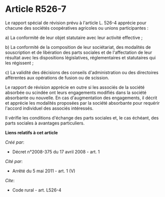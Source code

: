 # Article R526-7

Le rapport spécial de révision prévu à l'article L. 526-4 apprécie pour chacune des sociétés coopératives agricoles ou unions
participantes : 

a) La conformité de leur objet statutaire avec leur activité effective ; 

b) La conformité de la composition de leur sociétariat, des modalités de souscription et de libération des parts sociales et
de l'affectation de leur résultat avec les dispositions législatives, réglementaires et statutaires qui les régissent ; 

c) La validité des décisions des conseils d'administration ou des directoires afférentes aux opérations de fusion ou de
scission. 

Le rapport de révision apprécie en outre si les associés de la société absorbée ou scindée ont leurs engagements modifiés
dans la société absorbante ou nouvelle. En cas d'augmentation des engagements, il décrit et apprécie les modalités proposées
par la société absorbante pour requérir l'accord individuel des associés intéressés. 

Il vérifie les conditions d'échange des parts sociales et, le cas échéant, des parts sociales à avantages particuliers.

**Liens relatifs à cet article**

_Créé par_:

  - Décret n°2008-375 du 17 avril 2008 - art. 1

_Cité par_:

  - Arrêté du 5 mai 2011 - art. 1 (V)

_Cite_:

  - Code rural - art. L526-4
